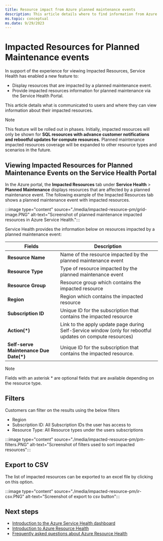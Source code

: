 ```yaml
---
title: Resource impact from Azure planned maintenance events
description: This article details where to find information from Azure Service Health about how Azure Planned Maintenance impact your resources.
ms.topic: conceptual
ms.date: 9/29/2023
---
```


# Impacted Resources for Planned Maintenance events

In support of the experience for viewing Impacted Resources, Service Health has enabled a new feature to:

- Display resources that are impacted by a planned maintenance event.
- Provide impacted resources information for planned maintenance via the Service Health Portal. 

This article details what is communicated to users and where they can view information about their impacted resources.

>[!Note]
>This feature will be rolled out in phases. Initially, impacted resources will only be shown for **SQL resources with advance customer notifications and rebootful updates for compute resources.** Planned maintenance impacted resources coverage will be expanded to other resource types and scenarios in the future.

## Viewing Impacted Resources for Planned Maintenance Events on the Service Health Portal 

In the Azure portal, the **Impacted Resources** tab under **Service Health** > **Planned Maintenance** displays resources that are affected by a planned maintenance event. The following example of the Impacted Resources tab shows a planned maintenance event with impacted resources.

:::image type="content" source="./media/impacted-resource-pm/grid-image.PNG" alt-text="Screenshot of planned maintenance impacted resources in Azure Service Health.":::

Service Health provides the information below   on resources impacted by a planned maintenance event:

|Fields  |Description |
|---------|---------|
|**Resource Name**|Name of the resource impacted by the planned maintenance event|
|**Resource Type**|Type of resource impacted by the planned maintenance event|
|**Resource Group**|Resource group which contains the impacted resource|
|**Region**|Region which contains the impacted resource|
|**Subscription ID**|Unique ID for the subscription that contains the impacted resource|
|**Action(*)**|Link to the apply update page during Self-Service window (only for rebootful updates on compute resources)|
|**Self-serve Maintenance Due Date(*)**|Unique ID for the subscription that contains the impacted resource.|

>[!Note]
>Fields with an asterisk * are optional fields that are available depending on the resource type.



## Filters

Customers can filter on the results using the below filters
- Region
- Subscription ID: All Subscription IDs the user has access to 
- Resource Type: All Resource types under the users subscriptions

:::image type="content" source="./media/impacted-resource-pm/pm-filters.PNG" alt-text="Screenshot of filters used to sort impacted resources":::

## Export to CSV

The list of impacted resources can be exported to an excel file by clicking on this option.

:::image type="content" source="./media/impacted-resource-pm/ir-csv.PNG" alt-text="Screenshot of export to csv button":::

## Next steps
- [Introduction to the Azure Service Health dashboard](service-health-overview.md)
- [Introduction to Azure Resource Health](resource-health-overview.md)
- [Frequently asked questions about Azure Resource Health](resource-health-faq.yml)
